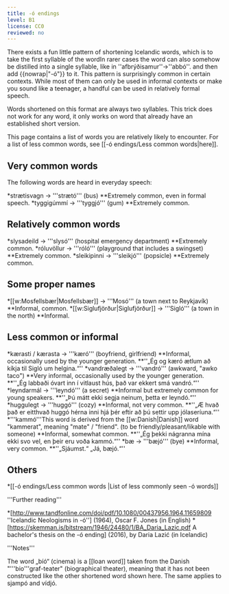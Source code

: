 ```yaml
---
title: -ó endings
level: B1
license: CC0
reviewed: no
---
```


There exists a fun little pattern of shortening Icelandic words, which is to take the first syllable of the word<note>In rarer cases the word can also somehow be distilled into a single syllable, like in ''afbrýðisamur''→''abbó''.</note> and then add {{nowrap|"-ó"}} to it. This pattern is surprisingly common in certain contexts. While most of them can only be used in informal contexts or make you sound like a teenager, a handful can be used in relatively formal speech.

Words shortened on this format are always two syllables. This trick does not work for any word, it only works on word that already have an established short version.

This page contains a list of words you are relatively likely to encounter. For a list of less common words, see [[-ó endings/Less common words|here]].

## Very common words
The following words are heard in everyday speech:

*strætisvagn → '''strætó''' (bus)
**Extremely common, even in formal speech.
*tyggigúmmí → '''tyggjó''' (gum)
**Extremely common.

## Relatively common words

*slysadeild → '''slysó''' (hospital emergency department)
**Extremely common.
*róluvöllur → '''róló''' (playground that includes a swingset)
**Extremely common.
*sleikipinni → '''sleikjó''' (popsicle)
**Extremely common.

## Some proper names

*[[w:Mosfellsbær|Mosfellsbær]] → '''Mosó''' (a town next to Reykjavík)
**Informal, common.
*[[w:Siglufjörður|Siglufjörður]] → '''Sigló''' (a town in the north)
**Informal.

## Less common or informal

*kærasti / kærasta → '''kæró''' (boyfriend, girlfriend)
**Informal, occasionally used by the younger generation.
**''„Ég og kæró ætlum að kíkja til Sigló um helgina.“''
*vandræðalegt → '''vandró''' (awkward, "awko taco")
**Very informal, occasionally used by the younger generation.
**''„Ég labbaði óvart inn í vitlaust hús, það var ekkert smá vandró.“''
*leyndarmál → '''leyndó''' (a secret)
**Informal but extremely common for young speakers.
**''„Þú mátt ekki segja neinum, þetta er leyndó.“''
*huggulegt → '''huggó''' (cozy)
**Informal, not very common.
**''„Æ hvað það er eitthvað huggó hérna inni hjá þér eftir að þú settir upp jólaseríuna.“''
*'''kammó'''<note>This word is derived from the [[w:Danish|Danish]] word "kammerat", meaning "mate" / "friend". </note> (to be friendly/pleasant/likable with someone)
**Informal, somewhat common.
**''„Ég þekki nágranna mína ekki svo vel, en þeir eru voða kammó.“''
*bæ → '''bæjó''' (bye)
**Informal, very common.
**''„Sjáumst.“ „Já, bæjó.“''

## Others

*[[-ó endings/Less common words |List of less commonly seen -ó words]]

<div class="notes">
'''Further reading'''

*[http://www.tandfonline.com/doi/pdf/10.1080/00437956.1964.11659809 ''Icelandic Neologisms in -ó''] (1964), Oscar F. Jones (in English)
*[https://skemman.is/bitstream/1946/24480/1/BA_Daria_Lazic.pdf A bachelor's thesis on the -ó ending] (2016), by Daria Lazić (in Icelandic)

'''Notes'''

The word „bíó“ (cinema) is a [[loan word]] taken from the Danish "'''bio'''graf-teater" (biographical theater), meaning that it has not been constructed like the other shortened word shown here. The same applies to sjampó and vídjó.
</div>
